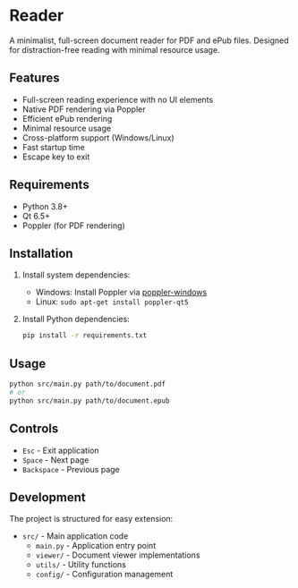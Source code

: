 # Reader

A minimalist, full-screen document reader for PDF and ePub files. Designed for distraction-free reading with minimal resource usage.

## Features

- Full-screen reading experience with no UI elements
- Native PDF rendering via Poppler
- Efficient ePub rendering
- Minimal resource usage
- Cross-platform support (Windows/Linux)
- Fast startup time
- Escape key to exit

## Requirements

- Python 3.8+
- Qt 6.5+
- Poppler (for PDF rendering)

## Installation

1. Install system dependencies:
   - Windows: Install Poppler via [poppler-windows](https://github.com/oschwartz10612/poppler-windows)
   - Linux: `sudo apt-get install poppler-qt5`

2. Install Python dependencies:
   ```bash
   pip install -r requirements.txt
   ```

## Usage

```bash
python src/main.py path/to/document.pdf
# or
python src/main.py path/to/document.epub
```

## Controls

- `Esc` - Exit application
- `Space` - Next page
- `Backspace` - Previous page

## Development

The project is structured for easy extension:

- `src/` - Main application code
  - `main.py` - Application entry point
  - `viewer/` - Document viewer implementations
  - `utils/` - Utility functions
  - `config/` - Configuration management 